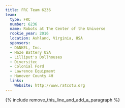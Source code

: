 ```yaml
---
title: FRC Team 6236
team:
  type: FRC
  number: 6236
  name: Robots at The Center of the Universe
  rookie_year: 2016
  location: Ashland, Virginia, USA
  sponsors:
  - DANKEL, Inc.
  - Haze Battery USA
  - Lilliput's Dollhouses
  - Diversitec
  - Colonial Ford
  - Lawrence Equipment
  - Hanover County 4H
  links:
    Website: http://www.ratcotu.org
---
```


{% include remove_this_line_and_add_a_paragraph %}